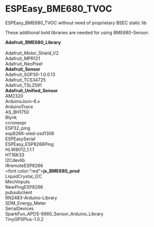 # ESPEasy_BME680_TVOC
ESPEasy_BME680_TVOC without need of proprietary BSEC static lib 

These additional bold libraries are needed for using BME680-Sensor:

**Adafruit_BME680_Library**<br>
<br>Adafruit_Motor_Shield_V2
<br>Adafruit_MPR121
<br>Adafruit_NeoPixel
<br>**Adafruit_Sensor**
<br>Adafruit_SGP30-1.0.0.13
<br>Adafruit_TCS34725
<br>Adafruit_TSL2591
<br>**Adafruit_Unified_Sensor**
<br>AM2320
<br>ArduinoJson-6.x
<br>ArduinoTrace
<br>AS_BH1750
<br>Blynk
<br>ccronexpr
<br>ESP32_ping
<br>esp8266-oled-ssd1306
<br>ESPEasySerial
<br>ESPEasy_ESP8266Ping
<br>HLW8012_1.1.1
<br>HT16K33
<br>I2Cdevlib
<br>IRremoteESP8266
<br><font color:"red">**js_BME680_prod**</font>
<br>LiquidCrystal_I2C
<br>MechInputs
<br>NewPingESP8266
<br>pubsubclient
<br>RN2483-Arduino-Library
<br>SDM_Energy_Meter
<br>SerialDevices
<br>SparkFun_APDS-9960_Sensor_Arduino_Library
<br>TinyGPSPlus-1.0.2
